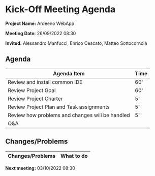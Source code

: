 # Kick-Off Meeting Agenda

**Project Name:** Ardeeno WebApp

**Meeting Date:** 26/09/2022 08:30

**Invited:** Alessandro Manfucci, Enrico Cescato, Matteo Sottocornola

## Agenda

|**Agenda Item**|**Time**|
|---|---|
|Review and install common IDE|60'|
|Review Project Goal|60'|
|Review Project Charter|5'|
|Review Project Plan and Task assignments|5'|
|Review how problems and changes will be handled|5'|
|Q&A||

## Changes/Problems

|**Changes/Problems**|**What to do**|
|---|---|

**Next meeting:** 03/10/2022 08:30